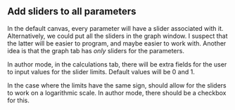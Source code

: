 
## Add sliders to all parameters ##

In the default canvas, every parameter will have a slider associated with it.
Alternatively, we could put all the sliders in the graph window.  I suspect that the
latter will be easier to program, and maybe easier to work with.
Another idea is that the graph tab has *only* sliders for the parameters.

In author mode, in the calculations tab, there will be extra fields for the user to input 
values for the slider limits.  Default values will be 0 and 1.

In the case where the limits have the same sign, should allow for the sliders to work on a 
logarithmic scale.  In author mode, there should be a checkbox for this.
